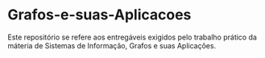 # Grafos-e-suas-Aplicacoes
Este repositório se refere aos entregáveis exigidos pelo trabalho prático da máteria de Sistemas de Informação, Grafos e suas Aplicações.
